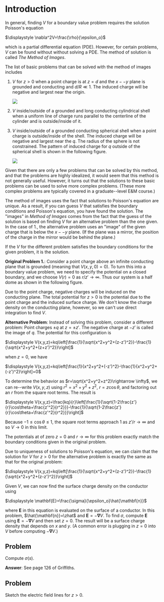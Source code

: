 # Introduction

In general, finding $V$ for a boundary value problem requires the solution Poisson's equation

$\displaystyle \nabla^2V=\frac{\rho}{\epsilon_o}$

which is a partial differential equation (PDE). However, for certain problems, $V$ can be found without without solving a PDE. The method of solution is called _The Method of Images_.

The list of basic problems that can be solved with the method of images includes

1. $V$ for $z>0$ when a point charge is at $z=d$ and the $x--y$ plane is grounded and conducting and $d/R \ll 1$. The induced charge will be negative and largest near the origin.

   <img src="figures/Method_of_Images_Plane.svg"/>
2. $V$ inside/outside of a grounded and long conducting cylindrical shell when a uniform line of charge runs parallel to the centerline of the cylinder and is outside/inside of it.

3. $V$ inside/outside of a grounded conducting spherical shell when a point charge is outside/inside of the shell. The induced charge will be negative and largest near the $q$. The radius of the sphere is not constrained. The pattern of induced charge for $q$ outside of the spherical shell is shown in the following figure.

   <img src="figures/Method_of_Images_Sphere.svg"/>

Given that there are only a few problems that can be solved by this method, and that the problems are highly idealized, it would seem that this method is not generally useful. However, it turns out that the solutions to these basic problems can be used to solve more complex problems. (These more complex problems are typically covered in a graduate--level E&M course.)

The method of images uses the fact that solutions to Poisson's equation are unique. As a result, if you can guess $V$ that satisfies the boundary conditions and Poisson's equation, you have found the solution. The "images" in _Method of Images_ comes from the fact that the guess of the solution is based on finding $V$ for an alternative problem than the one given. In the case of 1., the alternative problem uses an "image" of the given charge that is below the $x--y$ plane. (If the plane was a mirror, the position of the charge in the mirror would be behind the plane.)

If the $V$ for the different problem satisfies the boundary conditions for the given problem, it is the solution.

**Original Problem 1.**: Consider a point charge above an infinite conducting plane that is grounded (meaning that $V(x,y,0)=0$). To turn this into a boundary value problem, we need to specify the potential on a closed boundary, and we choose $V(r)=0$ as $r/z' \rightarrow \infty$. Thus our system is a half dome as shown in the following figure.

Due to the point charge, negative charges will be induced on the conducting plane. The total potential for $z\gt 0$ is the potential due to the point charge and the induced surface charge. We don't know the charge density on the conducting plane, however, so we can't use direct integration to find $V$.

**Alternative Problem**: Instead of solving this problem, consider a different problem: Point charges $\pm q$ at $z=\pm z'$. The negative charge at $-z'$ is called the image of $q$. The potential for this configuration is

$\displaystyle V(x,y,z)=kq\left[\frac{1}{\sqrt{x^2+y^2+(z-z')^2}}-\frac{1}{\sqrt{x^2+y^2+(z+z')^2}}\right]$

when $z=0$, we have

$\displaystyle V(x,y,z)=kq\left[\frac{1}{x^2+y^2+(-z')^2}-\frac{1}{x^2+y^2+(-z')^2}\right]=0$

To determine the behavior as $r=\sqrt{x^2+y^2+z^2}\rightarrow \infty$, we can re--write $V(x,y,z)$ using $r^2=x^2+y^2+z^2$, $r=z\cos\theta$, and factoring out an $r$ from the square root terms. The result is

$\displaystyle V(x,y,z)=\frac{kq}{r}\left[\frac{1}{\sqrt{1-2\frac{z'}{r}\cos\theta+\frac{z'^2}{r^2}}}-\frac{1}{\sqrt{1-2\frac{z'}{r}\cos\theta+\frac{z'^2}{r^2}}}\right]$

Because $-1\le \cos\theta\le 1$, the square root terms approach $1$ as $z'/r\rightarrow \infty$ and so $V\rightarrow 0$ in this limit.

The potentials at of zero $z=0$ and $r\rightarrow \infty$ for this problem exactly match the boundary conditions given in the original problem.

Due to uniqueness of solutions to Poisson's equation, we can claim that the solution for $V$ for $z\gt 0$ for the alternative problem is exactly the same as that for the original problem:

$\displaystyle V(x,y,z)=kq\left[\frac{1}{\sqrt{x^2+y^2+(z-z')^2}}-\frac{1}{\sqrt{x^2+y^2+(z-z')^2}}\right]$

Given $V$, we can now find the surface charge density on the conductor using

$\displaystyle \mathbf{E}=\frac{\sigma}{\epsilon_o}\hat{\mathbf{n}}$

where $\mathbf{E}$ in this equation is evaluated on the surface of a conductor. In this problem, $\hat{\mathbf{n}}=\zhat$ and $\mathbf{E}=-\boldsymbol{\nabla}V$. To find $\sigma$, compute $\mathbf{E}$ using $\mathbf{E}=-\boldsymbol{\nabla}V$ and then set $z=0$. The result will be a surface charge density that depends on $x$ and $y$. (A common error is plugging in $z=0$ into $V$ before computing $-\boldsymbol{\nabla}V$.)

## Problem

Compute $\sigma(s)$.

**Answer**: See page 126 of Griffiths.

## Problem

Sketch the electric field lines for $z\gt 0$.
